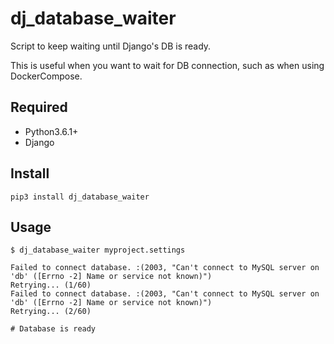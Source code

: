 # dj_database_waiter
Script to keep waiting until Django's DB is ready.

This is useful when you want to wait for DB connection, such as when using DockerCompose.

## Required

* Python3.6.1+
* Django

## Install
```
pip3 install dj_database_waiter
```

## Usage

```
$ dj_database_waiter myproject.settings

Failed to connect database. :(2003, "Can't connect to MySQL server on 'db' ([Errno -2] Name or service not known)")
Retrying... (1/60)
Failed to connect database. :(2003, "Can't connect to MySQL server on 'db' ([Errno -2] Name or service not known)")
Retrying... (2/60)

# Database is ready
```
